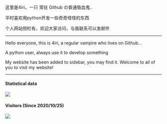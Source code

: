 这里是4iri，一只 常驻 Github の普通吸血鬼..

平时喜欢用python开发一些奇奇怪怪的东西

个人网站侧栏有，欢迎大家访问，与我联系可以发邮件

---

Hello everyone, this is 4iri, a regular vampire who lives on Github...

A python user, always use it to develop something

My website has been added to sidebar, you may find it. Welcome to all of you to visit my website!

---
#### Statistical data
![](https://github-readme-stats.vercel.app/api?username=4iri&show_icons=true&title_color=FFFFFF&icon_color=FFFFFF&text_color=FFFFFF&bg_color=8e8cd8)

#### Visitors (Since 2020/10/25)
![](https://count.getloli.com/get/@4iri?theme=rule34)
